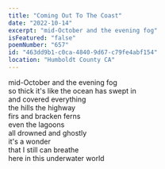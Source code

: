 ```yaml
---
title: "Coming Out To The Coast"
date: "2022-10-14"
excerpt: "mid-October and the evening fog"
isFeatured: "false"
poemNumber: "657"
id: "463dd9b1-c0ca-4840-9d67-c79fe4abf154"
location: "Humboldt County CA"
---
```


mid-October and the evening fog  
so thick it's like the ocean has swept in  
and covered everything  
the hills the highway  
firs and bracken ferns  
even the lagoons  
all drowned and ghostly  
it's a wonder  
that I still can breathe  
here in this underwater world
